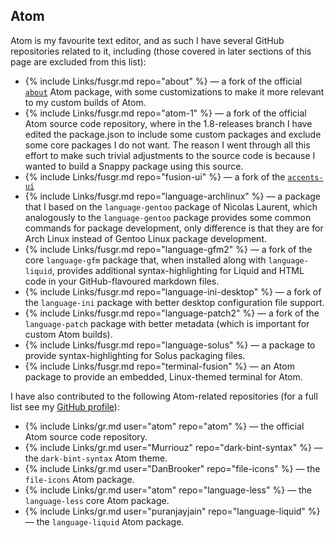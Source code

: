 ## Atom
Atom is my favourite text editor, and as such I have several GitHub repositories related to it, including (those covered in later sections of this page are excluded from this list):

* {% include Links/fusgr.md repo="about" %} &mdash; a fork of the official [`about`](https://github.com/atom/about) Atom package, with some customizations to make it more relevant to my custom builds of Atom.
* {% include Links/fusgr.md repo="atom-1" %} &mdash; a fork of the official Atom source code repository, where in the 1.8-releases branch I have edited the package.json to include some custom packages and exclude some core packages I do not want. The reason I went through all this effort to make such trivial adjustments to the source code is because I wanted to build a Snappy package using this source.
* {% include Links/fusgr.md repo="fusion-ui" %} &mdash; a fork of the [`accents-ui`](https://atom.io/packages/accents-ui)
* {% include Links/fusgr.md repo="language-archlinux" %} &mdash; a package that I based on the `language-gentoo` package of Nicolas Laurent, which analogously to the `language-gentoo` package provides some common commands for package development, only difference is that they are for Arch Linux instead of Gentoo Linux package development.
* {% include Links/fusgr.md repo="language-gfm2" %} &mdash; a fork of the core `language-gfm` package that, when installed along with `language-liquid`, provides additional syntax-highlighting for Liquid and HTML code in your GitHub-flavoured markdown files.
* {% include Links/fusgr.md repo="language-ini-desktop" %} &mdash; a fork of the `language-ini` package with better desktop configuration file support.
* {% include Links/fusgr.md repo="language-patch2" %} &mdash; a fork of the `language-patch` package with better metadata (which is important for custom Atom builds).
* {% include Links/fusgr.md repo="language-solus" %} &mdash; a package to provide syntax-highlighting for Solus packaging files.
* {% include Links/fusgr.md repo="terminal-fusion" %} &mdash; an Atom package to provide an embedded, Linux-themed terminal for Atom.

I have also contributed to the following Atom-related repositories (for a full list see my [GitHub profile](https://github.com/fusion809)):

* {% include Links/gr.md user="atom" repo="atom" %} &mdash; the official Atom source code repository.
* {% include Links/gr.md user="Murriouz" repo="dark-bint-syntax" %} &mdash; the `dark-bint-syntax` Atom theme.
* {% include Links/gr.md user="DanBrooker" repo="file-icons" %} &mdash; the `file-icons` Atom package.
* {% include Links/gr.md user="atom" repo="language-less" %} &mdash; the `language-less` core Atom package.
* {% include Links/gr.md user="puranjayjain" repo="language-liquid" %} &mdash; the `language-liquid` Atom package.

